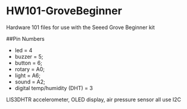# HW101-GroveBeginner
Hardware 101 files for use with the Seeed Grove Beginner kit

##Pin Numbers
 * led = 4
 * buzzer = 5;
 * button = 6;
 * rotary = A0;
 * light = A6;
 * sound = A2;
 * digital temp/humidity (DHT) = 3

LIS3DHTR accelerometer, OLED display, air pressure sensor all use I2C